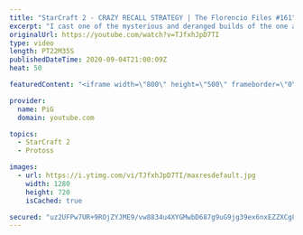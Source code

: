 ```yaml
---
title: "StarCraft 2 - CRAZY RECALL STRATEGY | The Florencio Files #161"
excerpt: "I cast one of the mysterious and deranged builds of the one and only Florencio, the dude that invented the proxy nexus recall rush. In this Protoss versus Terran matchup, Flo shows some signature StarCraft 2 moves.  Florencio Files Playlist: https://www.youtube.com/playlist?list=PLFUDU8AOevUfznFLMRCxI0ez9HZTyL6Tk"
originalUrl: https://youtube.com/watch?v=TJfxhJpD7TI
type: video
length: PT22M35S
publishedDateTime: 2020-09-04T21:00:09Z
heat: 50

featuredContent: "<iframe width=\"800\" height=\"500\" frameborder=\"0\" src=\"https://www.youtube.com/embed/TJfxhJpD7TI\" allow=\"accelerometer; autoplay; encrypted-media; gyroscope; picture-in-picture\" allowfullscreen></iframe>"

provider:
  name: PiG
  domain: youtube.com

topics:
  - StarCraft 2
  - Protoss

images:
  - url: https://i.ytimg.com/vi/TJfxhJpD7TI/maxresdefault.jpg
    width: 1280
    height: 720
    isCached: true

secured: "uz2UFPw7UR+9ROjZYJME9/vw8834u4XYGMwbD687g9uG9jg39ex6nxEZZXCg8kJgmap4OS2LahS3TLUtOJkFi88nn1Py0ZFE4QRi4MceG3ZEZjrTbYuI2mK6+rKqse+oPLVQ0vLkl+7lgWAkpzTyX+SZG8AbnjXX1WK6h6UCNX7YSLPkmXRGBpDCA/MQw1yhVLMsL3gYUT0wFilB5rhgb8917pDS7OB2gvAsp/++WpIM5NEDF4ibOO7ppFWbmacrhN7NaGdrOi+Vivh4IKCfvtgIhrcjFTccekfVxeFUIxlrJ9pglz+mlKT8/LMcg1SR2SkzqO3Kuq4k/NMofBPMljVNKsYTVKwf+o5NHOHqli5X8bIss6QBviAzurCDX1DWp0SK9eeRYresx3a2IrKqCo2jvYfbqKUSqYS/wxe/BTE=;s1kXiOTz1sWX0rAceW3RLQ=="
---
```


